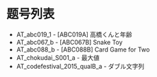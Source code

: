 # 题号列表

- AT_abc019_1 - [ABC019A] 高橋くんと年齢
- AT_abc067_b - [ABC067B] Snake Toy
- AT_abc088_b - [ABC088B] Card Game for Two
- AT_chokudai_S001_a - 最大値
- AT_codefestival_2015_qualB_a - ダブル文字列
